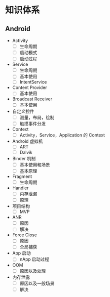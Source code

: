 # 知识体系



## Android

* Activity
  - [ ] 生命周期
  - [ ] 启动模式
  - [ ] 启动过程
* Service
  - [ ] 生命周期
  - [ ] 基本使用
  - [ ] IntentService
* Content Provider
  - [ ] 基本使用
* Broadcast Receiver
  - [ ] 基本使用
* 自定义控件
  - [ ] 测量，布局，绘制
  - [ ] 触摸事件分发
* Context
  - [ ] Activity，Service，Application 的 Context
* Android 虚拟机
  - [ ] ART
  - [ ] Dalvik
* Binder 机制
  -[ ] 基本使用和场景
  -[ ] 基本原理
* Fragment
  - [ ] 生命周期
* Handler
  - [ ] 内存泄漏
  - [ ] 原理
* 项目结构
  - [ ] MVP
* ANR
  - [ ] 原因
  - [ ] 解决
* Force Close
  - [ ] 原因
  - [ ] 全局捕获
* App 启动
  - [ ] nApp 启动过程
* OOM
  - [ ] 原因以及处理
* 内存泄露
  - [ ] 原因以及一般场景
  - [ ] 解决